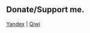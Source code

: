 ## Donate/Support me.
[Yandex](https://money.yandex.ru/quickpay/shop-widget?writer=seller&targets=Support%20me%2C%20%D0%BF%D0%BE%D0%B4%D0%B4%D0%B5%D1%80%D0%B6%D0%B0%D0%BD%D0%B8%D0%B5%20%D0%BF%D1%80%D0%BE%D0%B5%D0%BA%D1%82%D0%B0&targets-hint=&default-sum=10&button-text=14&payment-type-choice=on&mobile-payment-type-choice=on&mail=on&hint=&successURL=https%3A%2F%2Funknownproject.github.io%2F&quickpay=shop&account=41001263743821) | [Qiwi]('')
